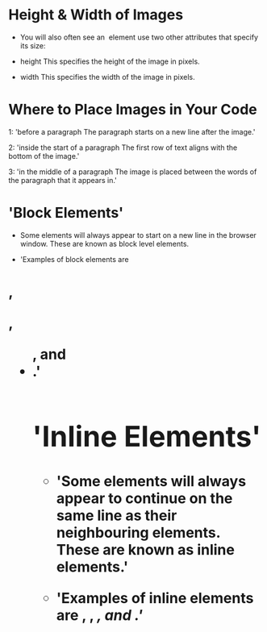 # Height & Width of Images




* You will also often see an <img>
element use two other attributes
that specify its size:


- height
This specifies the height of the
image in pixels.


* width
This specifies the width of the
image in pixels.







# Where to Place Images in Your Code




1: 'before a paragraph
The paragraph starts on a new
line after the image.'


2: 'inside the start of a
paragraph
The first row of text aligns with
the bottom of the image.'


3: 'in the middle of a
paragraph
The image is placed between the
words of the paragraph that it
appears in.'


# 'Block Elements'

* Some elements will always
appear to start on a new line in
the browser window. These are
known as block level elements.

* 'Examples of block elements are
<h1>, <p>, <ul>, and <li>.'

# 'Inline Elements'

* 'Some elements will always
appear to continue on the
same line as their neighbouring
elements. These are known as
inline elements.'

* 'Examples of inline elements are
<a>, <b>, <em>, and <img>.'